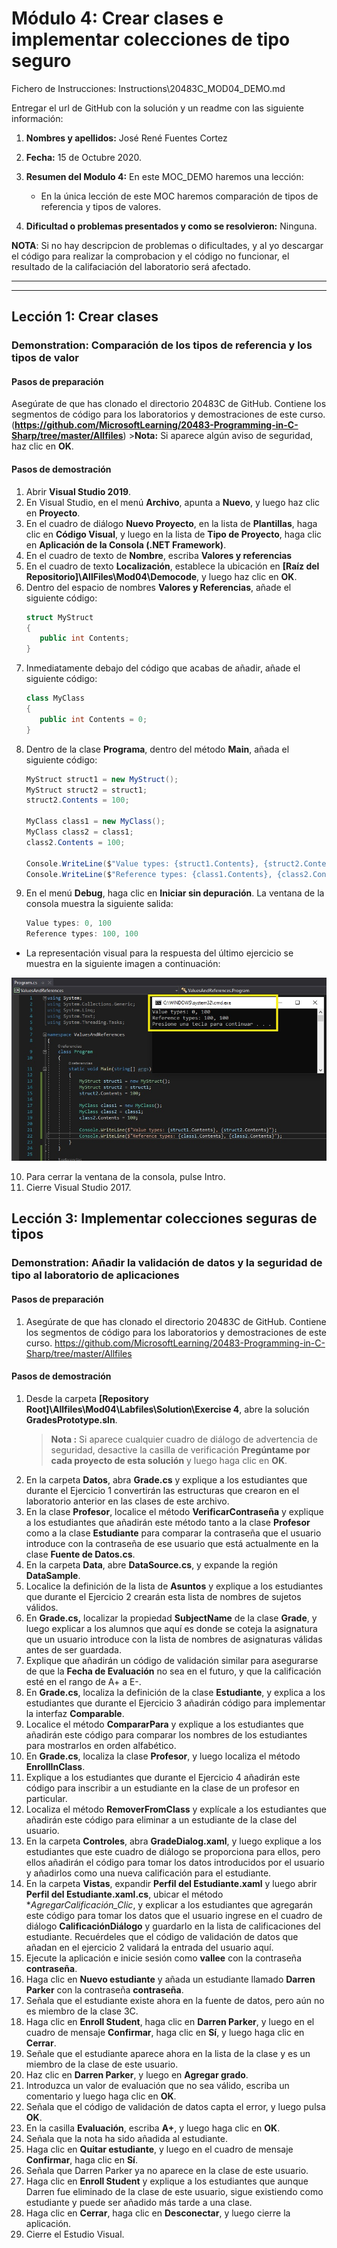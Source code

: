 # Módulo 4: Crear clases e implementar colecciones de tipo seguro


Fichero de Instrucciones: Instructions\20483C_MOD04_DEMO.md

Entregar el url de GitHub con la solución y un readme con las siguiente información:

1. **Nombres y apellidos:** José René Fuentes Cortez
2. **Fecha:** 15 de Octubre 2020.
3. **Resumen del Modulo 4:** En este MOC_DEMO haremos una lección:
    -  En la única lección de este MOC haremos comparación de tipos de referencia y tipos de valores.


4. **Dificultad o problemas presentados y como se resolvieron:** Ninguna.

**NOTA**: Si no hay descripcion de problemas o dificultades, y al yo descargar el código para realizar la comprobacion y el código no funcionar, el resultado de la califaciación del laboratorio será afectado.

---
---


## Lección 1: Crear clases

### Demonstration: Comparación de los tipos de referencia y los tipos de valor

#### Pasos de preparación

Asegúrate de que has clonado el directorio 20483C de GitHub. Contiene los segmentos de código para los laboratorios y demostraciones de este curso. (**https://github.com/MicrosoftLearning/20483-Programming-in-C-Sharp/tree/master/Allfiles**)
     >**Nota:** Si aparece algún aviso de seguridad, haz clic en **OK**.

#### Pasos de demostración

1. Abrir **Visual Studio 2019**.
2. En Visual Studio, en el menú **Archivo**, apunta a **Nuevo**, y luego haz clic en **Proyecto**.
3. En el cuadro de diálogo **Nuevo Proyecto**, en la lista de **Plantillas**, haga clic en **Código Visual**, y luego en la lista de **Tipo de Proyecto**, haga clic en **Aplicación de la Consola (.NET Framework)**.
4. En el cuadro de texto de **Nombre**, escriba **Valores y referencias**
5. En el cuadro de texto **Localización**, establece la ubicación en **[Raíz del Repositorio]\AllFiles\Mod04\Democode**, y luego haz clic en **OK**.
6. Dentro del espacio de nombres **Valores y Referencias**, añade el siguiente código:
    ```cs
    struct MyStruct
    {
       public int Contents;
    }
    ```
7. Inmediatamente debajo del código que acabas de añadir, añade el siguiente código:
    ```cs
    class MyClass
    {
       public int Contents = 0;
    }
    ```
8. Dentro de la clase **Programa**, dentro del método **Main**, añada el siguiente código:
    ```cs
    MyStruct struct1 = new MyStruct();
    MyStruct struct2 = struct1;
    struct2.Contents = 100;

    MyClass class1 = new MyClass();
    MyClass class2 = class1;
    class2.Contents = 100;

    Console.WriteLine($"Value types: {struct1.Contents}, {struct2.Contents}");
    Console.WriteLine($"Reference types: {class1.Contents}, {class2.Contents}");
    ```
9. En el menú **Debug**, haga clic en **Iniciar sin depuración**. La ventana de la consola muestra la siguiente salida:
    ```cs
    Value types: 0, 100
    Reference types: 100, 100
    ```
- La representación visual para la respuesta del último ejercicio se muestra en la siguiente imagen a continuación: 

 ![alt text](./Images/Fig-2-ValuesAndReferences.jpg "Representación de valores y referencias")

10. Para cerrar la ventana de la consola, pulse Intro.
11. Cierre Visual Studio 2017.

## Lección 3: Implementar colecciones seguras de tipos

### Demonstration: Añadir la validación de datos y la seguridad de tipo al laboratorio de aplicaciones

#### Pasos de preparación

1. Asegúrate de que has clonado el directorio 20483C de GitHub. Contiene los segmentos de código para los laboratorios y demostraciones de este curso. https://github.com/MicrosoftLearning/20483-Programming-in-C-Sharp/tree/master/Allfiles

#### Pasos de demostración

1. Desde la carpeta **[Repository Root]\Allfiles\Mod04\Labfiles\Solution\Exercise 4**, abre la solución **GradesPrototype.sln**.
     >**Nota :** Si aparece cualquier cuadro de diálogo de advertencia de seguridad, desactive la casilla de verificación **Pregúntame por cada proyecto de esta solución** y luego haga clic en **OK**.
2. En la carpeta **Datos**, abra **Grade.cs** y explique a los estudiantes que durante el Ejercicio 1 convertirán las estructuras que crearon en el laboratorio anterior en las clases de este archivo.
3. En la clase **Profesor**, localice el método **VerificarContraseña** y explique a los estudiantes que añadirán este método tanto a la clase **Profesor** como a la clase **Estudiante** para comparar la contraseña que el usuario introduce con la contraseña de ese usuario que está actualmente en la clase **Fuente de Datos.cs**.
4. En la carpeta **Data**, abre **DataSource.cs**, y expande la región **DataSample**.
5. Localice la definición de la lista de **Asuntos** y explique a los estudiantes que durante el Ejercicio 2 crearán esta lista de nombres de sujetos válidos.
6. En **Grade.cs,** localizar la propiedad **SubjectName** de la clase **Grade**, y luego explicar a los alumnos que aquí es donde se coteja la asignatura que un usuario introduce con la lista de nombres de asignaturas válidas antes de ser guardada.
7. Explique que añadirán un código de validación similar para asegurarse de que la **Fecha de Evaluación** no sea en el futuro, y que la calificación esté en el rango de A+ a E-.
8. En **Grade.cs**, localiza la definición de la clase **Estudiante**, y explica a los estudiantes que durante el Ejercicio 3 añadirán código para implementar la interfaz **Comparable**.
9. Localice el método **CompararPara** y explique a los estudiantes que añadirán este código para comparar los nombres de los estudiantes para mostrarlos en orden alfabético.
10. En **Grade.cs**, localiza la clase **Profesor**, y luego localiza el método **EnrollInClass**.
11. Explique a los estudiantes que durante el Ejercicio 4 añadirán este código para inscribir a un estudiante en la clase de un profesor en particular.
12. Localiza el método **RemoverFromClass** y explícale a los estudiantes que añadirán este código para eliminar a un estudiante de la clase del usuario.
13. En la carpeta **Controles**, abra **GradeDialog.xaml**, y luego explique a los estudiantes que este cuadro de diálogo se proporciona para ellos, pero ellos añadirán el código para tomar los datos introducidos por el usuario y añadirlos como una nueva calificación para el estudiante.
14. En la carpeta **Vistas**, expandir **Perfil del Estudiante.xaml** y luego abrir **Perfil del Estudiante.xaml.cs**, ubicar el método **AgregarCalificación_Clic*, y explicar a los estudiantes que agregarán este código para tomar los datos que el usuario ingrese en el cuadro de diálogo **CalificaciónDiálogo** y guardarlo en la lista de calificaciones del estudiante. Recuérdeles que el código de validación de datos que añadan en el ejercicio 2 validará la entrada del usuario aquí.
15. Ejecute la aplicación e inicie sesión como **vallee** con la contraseña **contraseña**.
16. Haga clic en **Nuevo estudiante** y añada un estudiante llamado **Darren Parker** con la contraseña **contraseña**.
17. Señala que el estudiante existe ahora en la fuente de datos, pero aún no es miembro de la clase 3C.
18. Haga clic en **Enroll Student**, haga clic en **Darren Parker**, y luego en el cuadro de mensaje **Confirmar**, haga clic en **Sí**, y luego haga clic en **Cerrar**.
19. Señale que el estudiante aparece ahora en la lista de la clase y es un miembro de la clase de este usuario.
20. Haz clic en **Darren Parker**, y luego en **Agregar grado**.
21. Introduzca un valor de evaluación que no sea válido, escriba un comentario y luego haga clic en **OK**.
22. Señala que el código de validación de datos capta el error, y luego pulsa **OK**.
23. En la casilla **Evaluación**, escriba **A+**, y luego haga clic en **OK**.
24. Señala que la nota ha sido añadida al estudiante.
25. Haga clic en **Quitar estudiante**, y luego en el cuadro de mensaje **Confirmar**, haga clic en **Sí**.
26. Señala que Darren Parker ya no aparece en la clase de este usuario.
27. Haga clic en **Enroll Student** y explique a los estudiantes que aunque Darren fue eliminado de la clase de este usuario, sigue existiendo como estudiante y puede ser añadido más tarde a una clase.
28. Haga clic en **Cerrar**, haga clic en **Desconectar**, y luego cierre la aplicación.
29. Cierre el Estudio Visual.
